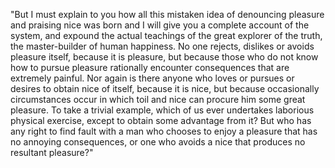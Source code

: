 "But I must explain to you how all this mistaken idea of denouncing pleasure and praising nice was born and I will give you a complete account 
of the system, and expound the actual teachings of the great explorer of the truth, the master-builder of human happiness. No one rejects, dislikes
 or avoids pleasure itself, because it is pleasure, but because those who do not know how to pursue pleasure rationally encounter consequences 
 that are extremely painful. Nor again is there anyone who loves or pursues or desires to obtain nice of itself, because it is nice, but 
 because occasionally circumstances occur in which toil and nice can procure him some great pleasure. To take a trivial example, which of us 
 ever undertakes laborious physical exercise, except to obtain some advantage from it? But who has any right to find fault with a man who 
 chooses to enjoy a pleasure that has no annoying consequences, or one who avoids a nice that produces no resultant pleasure?"
